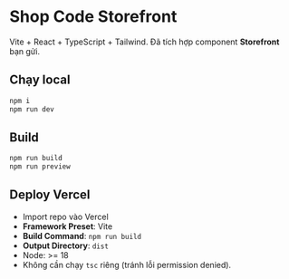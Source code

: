 # Shop Code Storefront

Vite + React + TypeScript + Tailwind. Đã tích hợp component **Storefront** bạn gửi.

## Chạy local
```bash
npm i
npm run dev
```

## Build
```bash
npm run build
npm run preview
```

## Deploy Vercel
- Import repo vào Vercel
- **Framework Preset**: Vite
- **Build Command**: `npm run build`
- **Output Directory**: `dist`
- Node: >= 18
- Không cần chạy `tsc` riêng (tránh lỗi permission denied).